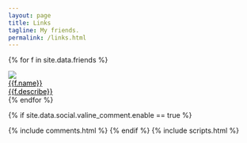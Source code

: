 ```yaml
---
layout: page
title: Links
tagline: My friends.
permalink: /links.html
---
```



{% for f in site.data.friends %}
<div class="friends">
    <a class="a-friend" target="_blank" style="background-color:white;color:black" href="{{f.url}}">
        <img class="blog-avatar" src="{{f.image}}">
        <div class="text-container">
            <div class="name">{{f.name}}</div>
            <div class="description">{{f.describe}}</div>
        </div>
    </a>
</div>
{% endfor %}

  {% if site.data.social.valine_comment.enable  == true %}
  <script src="/comment/av-min.js"></script>
  <script src="/comment/Valine.min.js"></script>
  <div id="comments"></div>
  {% include comments.html %}
  {% endif %}
  {% include scripts.html %}